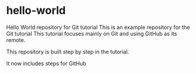 # hello-world
Hello World repository for Git tutorial
This is an example repository for the Git tutorial
This tutorial focuses mainly on Git and using GitHub as its remote.

This repository is built step by step in the tutorial.

It now includes steps for GitHub
